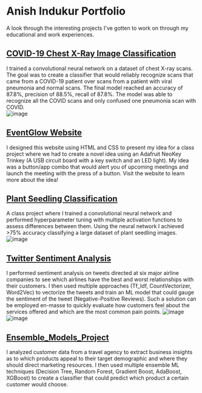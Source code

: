 # Anish Indukur Portfolio
A look through the interesting projects I've gotten to work on through my educational and work experiences. 

## [COVID-19 Chest X-Ray Image Classification](Portfolio/COVID_19_PROJECT/)
I trained a convolutional neural network on a dataset of chest X-ray scans. The goal was to create a classifier that would reliably recognize scans that came from a COVID-19 patient over scans from a patient with viral pneumonia and normal scans. The final model reached an accuracy of 87.8%, precision of 88.5%, recall of 87.8%. The model was able to recognize all the COVID scans and only confused one pneumonia scan with COVID.    
![image](https://github.com/AnishIndukur/Portfolio/assets/122327138/9cf4ab30-b757-4290-9f8f-2a771a1e71cb)

## [EventGlow Website](https://gregarious-pixie-d08e41.netlify.app/)
I designed this website using HTML and CSS to present my idea for a class project where we had to create a novel idea using an Adafruit NeoKey Trinkey (A USB circuit board with a key switch and an LED light). My idea was a button/app combo that would alert you of upcoming meetings and launch the meeting with the press of a button. Visit the website to learn more about the idea!

## [Plant Seedling Classification](Portfolio/Plant_Seedling_Classification.ipynb)
A class project where I trained a convolutional neural network and performed hyperparameter tuning with multiple activation functions to assess differences between them. Using the neural network I achieved >75% accuracy classifying a large dataset of plant seedling images.
![image](https://github.com/AnishIndukur/Portfolio/assets/122327138/ce691568-3287-4f0f-b559-f609910c4a1d)

## [Twitter Sentiment Analysis](Portfolio/Twitter_Sentiment_Analysis.ipynb)
I performed sentiment analysis on tweets directed at six major airline companies to see which airlines have the best and worst relationships with their customers. I then used multiple approaches (Tf_Idf, CountVectorizer, Word2Vec) to vectorize the tweets and train an ML model that could gauge the sentiment of the tweet (Negative-Positive Reviews). Such a solution can be employed en-masse to quickly evaluate how customers feel about the services offered and which are the most common pain points. 
![image](https://github.com/AnishIndukur/Portfolio/assets/122327138/e9d2c43a-109b-4568-8b98-b0a2e9e359f1)
![image](https://github.com/AnishIndukur/Portfolio/assets/122327138/750ab6d4-579a-4400-91dd-473896ce1059)

## [Ensemble_Models_Project](Portfolio/Ensemble_Models_Project.ipynb)
I analyzed customer data from a travel agency to extract business insights as to which products appeal to their target demographic and where they should direct marketing resources. I then used multiple ensemble ML techniques (Decision Tree, Random Forest, Gradient Boost, AdaBoost, XGBoost) to create a classifier that could predict which product a certain customer would choose.




